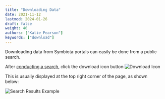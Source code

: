 ```yaml
---
title: "Downloading Data"
date: 2021-11-12
lastmod: 2024-01-26
draft: false
weight: 40
authors: ["Katie Pearson"]
keywords: ["download"]
---
```


Downloading data from Symbiota portals can easily be done from a public search.

After [conducting a search](https://biokic.github.io/symbiota-docs/user/search/), click the download icon button ![Download Icon](/img/dl2.png)

This is usually displayed at the top right corner of the page, as shown below:

![Search Results Example](/img/search3.PNG)
